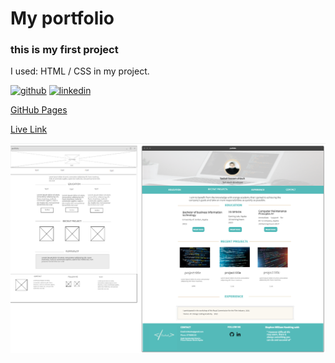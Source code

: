 # My portfolio 
### this is my first project  

I used:  HTML / CSS
in my project.


[<img src='https://cdn.jsdelivr.net/npm/simple-icons@3.0.1/icons/github.svg' alt='github' height='40'>](https://github.com/taebah-alshlouh)  [<img src='https://cdn.jsdelivr.net/npm/simple-icons@3.0.1/icons/linkedin.svg' alt='linkedin' height='40'>](https://www.linkedin.com/in/https://www.linkedin.com/in/taebah-shlouh-2b2401146//)  

[GitHub Pages](https://github.com/taebah-alshlouh/project1/)

[Live Link](https://taebah-alshlouh.github.io/project1/)

![Mockup&wireframe](Mockup&wireframe.png)
